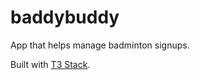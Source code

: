 # baddybuddy
App that helps manage badminton signups.

Built with [T3 Stack](https://create.t3.gg/).
